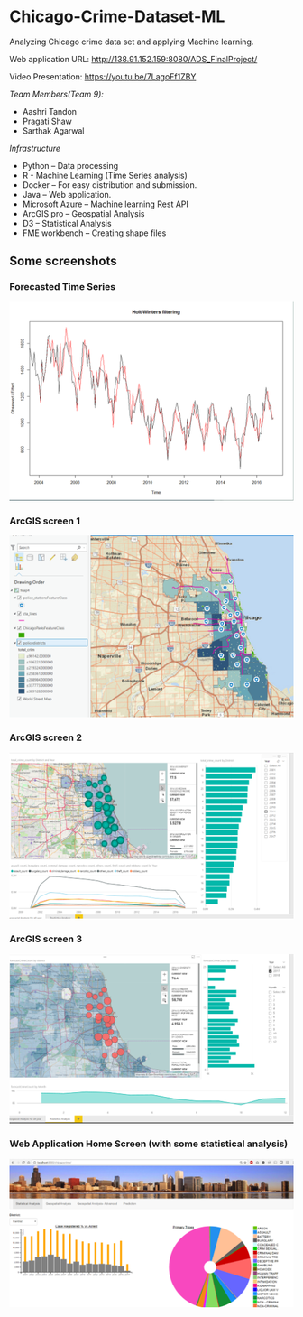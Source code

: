 # Chicago-Crime-Dataset-ML
Analyzing Chicago crime data set and applying Machine learning.

Web application URL: http://138.91.152.159:8080/ADS_FinalProject/

Video Presentation: https://youtu.be/7LagoFf1ZBY


*Team Members(Team 9):*
- Aashri Tandon
- Pragati Shaw
- Sarthak Agarwal


*Infrastructure*
- Python – Data processing 
- R - Machine Learning (Time Series analysis) 
- Docker – For easy distribution and submission.
- Java – Web application.
- Microsoft Azure – Machine learning Rest API
- ArcGIS pro – Geospatial Analysis
- D3 – Statistical Analysis
- FME workbench – Creating shape files

## Some screenshots 

### Forecasted Time Series

![Alt text](/screenshots/TS.png?raw=true "Forecasted Time Series")


### ArcGIS screen 1

![Alt text](/screenshots/arcgis1.png?raw=true "ArcGIS Screen 1")

### ArcGIS screen 2

![Alt text](/screenshots/arcgis2.png?raw=true "ArcGIS Screen 2")

### ArcGIS screen 3

![Alt text](/screenshots/arcgis3.png?raw=true "ArcGIS Screen 3")

### Web Application Home Screen (with some statistical analysis)

![Alt text](/screenshots/webapp.png?raw=true "Web Application Home Screen")

